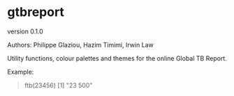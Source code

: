 # gtbreport

version 0.1.0

Authors: Philippe Glaziou, Hazim Timimi, Irwin Law

Utility functions, colour palettes and themes for the online Global TB Report.

Example:

> ftb(23456)
[1] "23 500"

